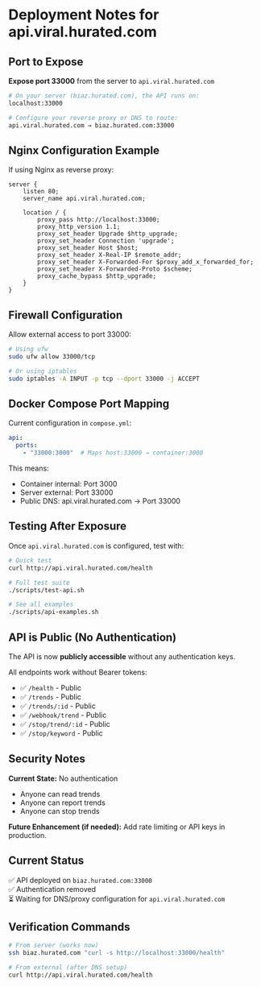 # Deployment Notes for api.viral.hurated.com

## Port to Expose

**Expose port 33000** from the server to `api.viral.hurated.com`

```bash
# On your server (biaz.hurated.com), the API runs on:
localhost:33000

# Configure your reverse proxy or DNS to route:
api.viral.hurated.com → biaz.hurated.com:33000
```

## Nginx Configuration Example

If using Nginx as reverse proxy:

```nginx
server {
    listen 80;
    server_name api.viral.hurated.com;

    location / {
        proxy_pass http://localhost:33000;
        proxy_http_version 1.1;
        proxy_set_header Upgrade $http_upgrade;
        proxy_set_header Connection 'upgrade';
        proxy_set_header Host $host;
        proxy_set_header X-Real-IP $remote_addr;
        proxy_set_header X-Forwarded-For $proxy_add_x_forwarded_for;
        proxy_set_header X-Forwarded-Proto $scheme;
        proxy_cache_bypass $http_upgrade;
    }
}
```

## Firewall Configuration

Allow external access to port 33000:

```bash
# Using ufw
sudo ufw allow 33000/tcp

# Or using iptables
sudo iptables -A INPUT -p tcp --dport 33000 -j ACCEPT
```

## Docker Compose Port Mapping

Current configuration in `compose.yml`:
```yaml
api:
  ports:
    - "33000:3000"  # Maps host:33000 → container:3000
```

This means:
- Container internal: Port 3000
- Server external: Port 33000
- Public DNS: api.viral.hurated.com → Port 33000

## Testing After Exposure

Once `api.viral.hurated.com` is configured, test with:

```bash
# Quick test
curl http://api.viral.hurated.com/health

# Full test suite
./scripts/test-api.sh

# See all examples
./scripts/api-examples.sh
```

## API is Public (No Authentication)

The API is now **publicly accessible** without any authentication keys.

All endpoints work without Bearer tokens:
- ✅ `/health` - Public
- ✅ `/trends` - Public  
- ✅ `/trends/:id` - Public
- ✅ `/webhook/trend` - Public
- ✅ `/stop/trend/:id` - Public
- ✅ `/stop/keyword` - Public

## Security Notes

**Current State:** No authentication
- Anyone can read trends
- Anyone can report trends
- Anyone can stop trends

**Future Enhancement (if needed):**
Add rate limiting or API keys in production.

## Current Status

✅ API deployed on `biaz.hurated.com:33000`  
✅ Authentication removed  
⏳ Waiting for DNS/proxy configuration for `api.viral.hurated.com`  

## Verification Commands

```bash
# From server (works now)
ssh biaz.hurated.com "curl -s http://localhost:33000/health"

# From external (after DNS setup)
curl http://api.viral.hurated.com/health
```
